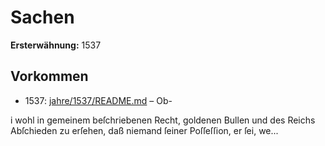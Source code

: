 # Sachen

**Ersterwähnung:** 1537

## Vorkommen
- 1537: [jahre/1537/README.md](../jahre/1537/README.md) – Ob-

i wohl in gemeinem beſchriebenen Recht, goldenen Bullen
und des Reichs Abſchieden zu erſehen, daß niemand ſeiner
Poſſeſſion, er ſei, we...

